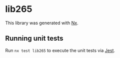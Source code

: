 # lib265

This library was generated with [Nx](https://nx.dev).

## Running unit tests

Run `nx test lib265` to execute the unit tests via [Jest](https://jestjs.io).
